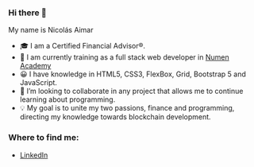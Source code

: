 ### Hi there 👋

My name is Nicolás Aimar

<!--
**mnaimar-dev/mnaimar-dev** is a ✨ _special_ ✨ repository because its `README.md` (this file) appears on your GitHub profile. -->


- 🎓 I am a Certified Financial Advisor®.
- 🌱 I am currently training as a full stack web developer in [Numen Academy](https://ar.academianumen.com/programacion-web-full-stack/)
- 😀 I have knowledge in HTML5, CSS3, FlexBox, Grid, Bootstrap 5 and JavaScript.
- 👯 I’m looking to collaborate in any project that allows me to continue learning about programming. 
- 💡 My goal is to unite my two passions, finance and programming, directing my knowledge towards blockchain development.

### Where to find me: 
- [LinkedIn](https://www.linkedin.com/in/nicol%C3%A1s-aimar-88b147183/)

      


<!--
- 🤔 I’m looking for help with ...
- 💬 Ask me about ...

- 😄 Pronouns: ...
- ⚡ Fun fact: ...
-->
